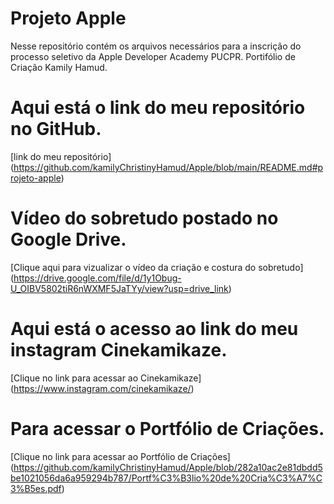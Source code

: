 # Projeto Apple
Nesse repositório contém os arquivos necessários para a inscrição do processo seletivo da Apple Developer Academy PUCPR.
Portifólio de Criação Kamily Hamud.

# Aqui está o link do meu repositório no GitHub.

[link do meu repositório] (https://github.com/kamilyChristinyHamud/Apple/blob/main/README.md#projeto-apple)

# Vídeo do sobretudo postado no Google Drive.

[Clique aqui para vizualizar o vídeo da criação e costura do sobretudo] (https://drive.google.com/file/d/1y1Obug-U_OIBV5802tiR6nWXMF5JaTYy/view?usp=drive_link) 

# Aqui está o acesso ao link do meu instagram Cinekamikaze. 

[Clique no link para acessar ao Cinekamikaze] (https://www.instagram.com/cinekamikaze/)

# Para acessar o Portfólio de Criações. 

[Clique no link para acessar ao Portfólio de Criações]
(https://github.com/kamilyChristinyHamud/Apple/blob/282a10ac2e81dbdd5be1021056da6a959294b787/Portf%C3%B3lio%20de%20Cria%C3%A7%C3%B5es.pdf)

